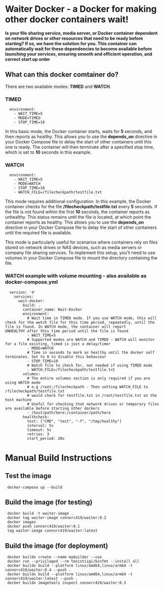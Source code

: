 # Waiter Docker - a Docker for making other docker containers wait!
**Is your file sharing service, media server, or Docker container dependent on network drives or other resources that need to be ready before starting? If so, we have the solution for you. This container can automatically wait for these dependencies to become available before launching your services, ensuring smooth and efficient operation, and correct start up order**

## What can this docker comtainer do?
There are two available modes: **TIMED** and **WATCH**.

### TIMED
      environment:
        - WAIT_TIME=5
        - MODE=TIMED
        - STOP_TIME=10
In this basic mode, the Docker container starts, waits for **5** seconds, and then reports as healthy. This allows you to use the **depends_on** directive in your Docker Compose file to delay the start of other containers until this one is ready. The container will then terminate after a specified stop time, which is set to **10** seconds in this example.

### WATCH
      environment:
        - WAIT_TIME=5
        - MODE=WATCH
        - STOP_TIME=10
        - WATCH_FILE=/filecheckpath/testfile.txt
        
This mode requires additional configuration. In this example, the Docker container checks for the file **/filecheckpath/testfile.txt** every **5** seconds. If the file is not found within the first **10** seconds, the container reports as unhealthy. This status remains until the file is located, at which point the container reports as healthy. This allows you to use the **depends_on** directive in your Docker Compose file to delay the start of other containers until the required file is available.

This mode is particularly useful for scenarios where containers rely on files stored on network drives or NAS devices, such as media servers or company file sharing services. To implement this setup, you'll need to use volumes in your Docker Compose file to mount the directory containing the file.

### WATCH example with volume mounting - also available as docker-compose.yml 
      version: '4'
        services:
          wait-docker:
            build: .
            container_name: Wait-Docker
            environment:
              # Wait time in TIMED mode. If you use WATCH mode, this will check for the wwtch file for this time period, repeatedly, until the file is found. In WATCH mode, the container will report         UNHEALTHY after this time period until the file is found 
              - WAIT_TIME=5
              # Supported modes are WATCH and TIMED - WATCH will monitor for a file existing, timed is just a delay/timer
              - MODE=WATCH
              # Time in seconds to mark as healthy until the docker self terminates. Set to 0 to disable this behaviour 
              - STOP_TIME=10
              # Watch file to check for, not needed if using TIMED mode
              - WATCH_FILE=/filecheckpath/testfile.txt
            volumes:
              # The entire volumes section is only required if you are using WATCH mode 
              # e.g /root:/filecheckpath - Then setting WATCH_FILE to /filecheckpath/testfile.txt
              # would check for testfile.txt in /root/testfile.txt on the host machine 
              # Useful for checking that network drives or temporary files are available before starting other dockers 
              - /host/path/here:/container/path/here
            healthcheck:
              test: ["CMD", "test", "-f", "/tmp/healthy"]
              interval: 5s
              timeout: 5s
              retries: 3
              start_period: 20s

# Manual Build Instructions

## Test the image
     docker-compose up --build

## Build the image (for testing)
     docker build -t waiter-image .
     docker tag waiter-image connorc419/waiter:0.2
     docker images
     docker push connorc419/waiter:0.1
     tag waiter-image connorc419/waiter:latest


## Build the image (for deployment)
     docker buildx create --name mybuilder --use
     docker run --privileged --rm tonistiigi/binfmt --install all
     docker buildx build --platform linux/amd64,linux/arm64 -t connorc419/waiter:0.4 --push .
     docker buildx build --platform linux/amd64,linux/arm64 -t connorc419/waiter:latest --push .
     docker buildx imagetools inspect connorc419/waiter:0.3
